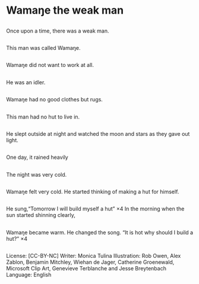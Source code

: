 # Wamaŋe the weak man

##
Once upon a time, there was a
weak man.

##
This man was called Wamaŋe.

##
Wamaŋe did not want to work at
all.

##
He was an idler.

##
Wamaŋe had no good clothes but
rugs.

##
This man had no hut to live in.

##
He slept outside at night and
watched the moon and stars as
they gave out light.

##
One day, it rained heavily

##
The night was very cold.

##
Wamaŋe felt very cold.
He started thinking of making a hut
for himself.

##
He sung,“Tomorrow I will build
myself a hut” ×4
In the morning when the sun
started shinning clearly,

##
Wamaŋe became warm. He
changed the song.
“It is hot why should I build a hut?”
×4

##
License: [CC-BY-NC]
Writer: Monica Tulina
Illustration: Rob Owen, Alex Zablon, Benjamin Mitchley, Wiehan de Jager, Catherine Groenewald, Microsoft Clip Art, Genevieve Terblanche and Jesse Breytenbach
Language: English
